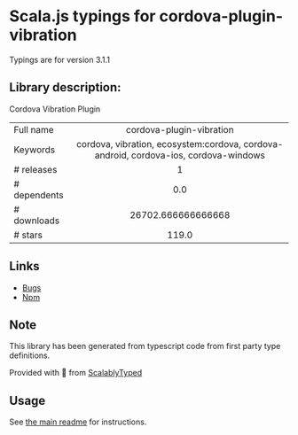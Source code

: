 
# Scala.js typings for cordova-plugin-vibration

Typings are for version 3.1.1

## Library description:
Cordova Vibration Plugin

|                    |                 |
| ------------------ | :-------------: |
| Full name          | cordova-plugin-vibration |
| Keywords           | cordova, vibration, ecosystem:cordova, cordova-android, cordova-ios, cordova-windows |
| # releases         | 1 |
| # dependents       | 0.0 |
| # downloads        | 26702.666666666668 |
| # stars            | 119.0 |

## Links
- [Bugs](https://issues.apache.org/jira/browse/CB)
- [Npm](https://www.npmjs.com/package/cordova-plugin-vibration)
    


## Note
This library has been generated from typescript code from first party type definitions.

Provided with :purple_heart: from [ScalablyTyped](https://github.com/oyvindberg/ScalablyTyped)

## Usage
See [the main readme](../../readme.md) for instructions.


